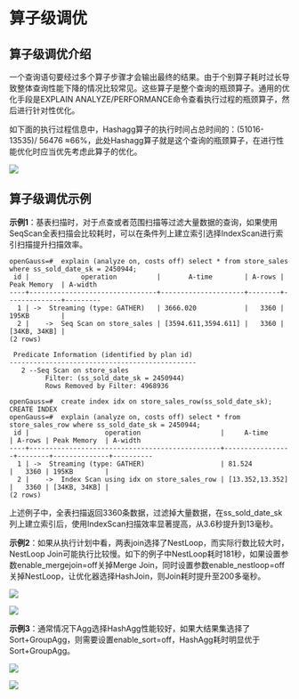 # 算子级调优<a name="ZH-CN_TOPIC_0289900563"></a>

## 算子级调优介绍<a name="zh-cn_topic_0283137632_zh-cn_topic_0237121527_zh-cn_topic_0073253804_zh-cn_topic_0062578364_section1340508119330"></a>

一个查询语句要经过多个算子步骤才会输出最终的结果。由于个别算子耗时过长导致整体查询性能下降的情况比较常见。这些算子是整个查询的瓶颈算子。通用的优化手段是EXPLAIN ANALYZE/PERFORMANCE命令查看执行过程的瓶颈算子，然后进行针对性优化。

如下面的执行过程信息中，Hashagg算子的执行时间占总时间的：\(51016-13535\)/ 56476 ≈66%，此处Hashagg算子就是这个查询的瓶颈算子，在进行性能优化时应当优先考虑此算子的优化。

![](figures/zh-cn_image_0118861065.jpg)

## 算子级调优示例<a name="zh-cn_topic_0283137632_zh-cn_topic_0237121527_zh-cn_topic_0073253804_zh-cn_topic_0062578364_section22173273193836"></a>

**示例1**：基表扫描时，对于点查或者范围扫描等过滤大量数据的查询，如果使用SeqScan全表扫描会比较耗时，可以在条件列上建立索引选择IndexScan进行索引扫描提升扫描效率。

```
openGauss=#  explain (analyze on, costs off) select * from store_sales where ss_sold_date_sk = 2450944;
 id |             operation          |       A-time        | A-rows | Peak Memory  | A-width
----+--------------------------------+---------------------+--------+--------------+---------
  1 | ->  Streaming (type: GATHER)   | 3666.020            |   3360 | 195KB        |
  2 |    ->  Seq Scan on store_sales | [3594.611,3594.611] |   3360 | [34KB, 34KB] |
(2 rows)

 Predicate Information (identified by plan id) 
-----------------------------------------------
   2 --Seq Scan on store_sales
         Filter: (ss_sold_date_sk = 2450944)
         Rows Removed by Filter: 4968936
```

```
openGauss=#  create index idx on store_sales_row(ss_sold_date_sk);
CREATE INDEX
openGauss=#  explain (analyze on, costs off) select * from store_sales_row where ss_sold_date_sk = 2450944;
 id |                   operation                    |     A-time      | A-rows | Peak Memory  | A-width
----+------------------------------------------------+-----------------+--------+--------------+----------
  1 | ->  Streaming (type: GATHER)                   | 81.524          |   3360 | 195KB        |
  2 |    ->  Index Scan using idx on store_sales_row | [13.352,13.352] |   3360 | [34KB, 34KB] |
(2 rows)
```

上述例子中，全表扫描返回3360条数据，过滤掉大量数据，在ss\_sold\_date\_sk列上建立索引后，使用IndexScan扫描效率显著提高，从3.6秒提升到13毫秒。

**示例2**：如果从执行计划中看，两表join选择了NestLoop，而实际行数比较大时，NestLoop Join可能执行比较慢。如下的例子中NestLoop耗时181秒，如果设置参数enable\_mergejoin=off关掉Merge Join，同时设置参数enable\_nestloop=off关掉NestLoop，让优化器选择HashJoin，则Join耗时提升至200多毫秒。

![](figures/12-4-5-4-算子级调优(示例错乱调整1).png)

![](figures/12-4-5-4-算子级调优(示例错乱调整2).png)

**示例3**：通常情况下Agg选择HashAgg性能较好，如果大结果集选择了Sort+GroupAgg，则需要设置enable\_sort=off，HashAgg耗时明显优于Sort+GroupAgg。

![](figures/12-4-5-4-算子级调优(示例错乱调整示例3).png)

![](figures/12-4-5-4-算子级调优(示例错乱调整示例3-1).png)

